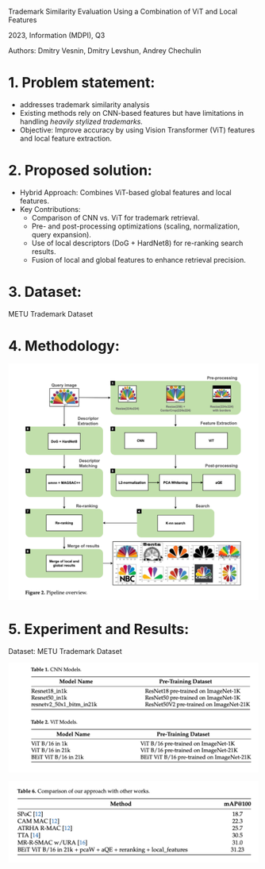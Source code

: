 Trademark Similarity Evaluation Using a Combination of ViT and Local Features

2023, Information (MDPI), Q3

Authors: Dmitry Vesnin, Dmitry Levshun, Andrey Chechulin

# 1. Problem statement:
- addresses trademark similarity analysis
- Existing methods rely on CNN-based features but have limitations in handling *heavily stylized trademarks.*
- Objective: Improve accuracy by using Vision Transformer (ViT) features and local feature extraction.

# 2. Proposed solution:
- Hybrid Approach: Combines ViT-based global features and local features.
- Key Contributions:
  - Comparison of CNN vs. ViT for trademark retrieval.
  - Pre- and post-processing optimizations (scaling, normalization, query expansion).
  - Use of local descriptors (DoG + HardNet8) for re-ranking search results.
  - Fusion of local and global features to enhance retrieval precision.

# 3. Dataset:
METU Trademark Dataset

# 4. Methodology:
![alt text](images/image-6.png)

# 5. Experiment and Results:
Dataset: METU Trademark Dataset

![alt text](images/image-7.png)

![alt text](images/image-8.png)